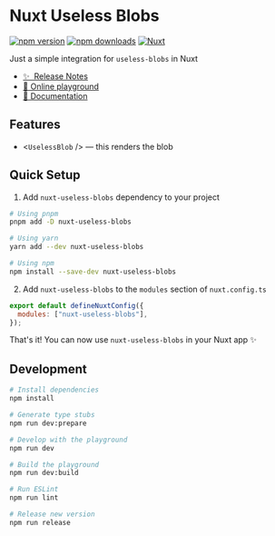 # Nuxt Useless Blobs

[![npm version][npm-version-src]][npm-version-href]
[![npm downloads][npm-downloads-src]][npm-downloads-href]
[![Nuxt][nuxt-src]][nuxt-href]

Just a simple integration for `useless-blobs` in Nuxt

- [✨ &nbsp;Release Notes](/CHANGELOG.md)
- [🏀 Online playground](https://stackblitz.com/github/your-org/nuxt-useless-blobs?file=playground%2Fapp.vue)
- [📖 Documentation](https://github.com/jbukuts/useless-blobs/tree/main)

## Features

- <`UselessBlob` /> &mdash; this renders the blob

## Quick Setup

1. Add `nuxt-useless-blobs` dependency to your project

```bash
# Using pnpm
pnpm add -D nuxt-useless-blobs

# Using yarn
yarn add --dev nuxt-useless-blobs

# Using npm
npm install --save-dev nuxt-useless-blobs
```

2. Add `nuxt-useless-blobs` to the `modules` section of `nuxt.config.ts`

```js
export default defineNuxtConfig({
  modules: ["nuxt-useless-blobs"],
});
```

That's it! You can now use `nuxt-useless-blobs` in your Nuxt app ✨

## Development

```bash
# Install dependencies
npm install

# Generate type stubs
npm run dev:prepare

# Develop with the playground
npm run dev

# Build the playground
npm run dev:build

# Run ESLint
npm run lint

# Release new version
npm run release
```

<!-- Badges -->

[npm-version-src]: https://img.shields.io/npm/v/nuxt-useless-blobs/latest.svg?style=flat&colorA=18181B&colorB=28CF8D
[npm-version-href]: https://npmjs.com/package/nuxt-useless-blobs
[npm-downloads-src]: https://img.shields.io/npm/dm/nuxt-useless-blobs.svg?style=flat&colorA=18181B&colorB=28CF8D
[npm-downloads-href]: https://npmjs.com/package/nuxt-useless-blobs
[nuxt-src]: https://img.shields.io/badge/Nuxt-18181B?logo=nuxt.js
[nuxt-href]: https://nuxt.com
